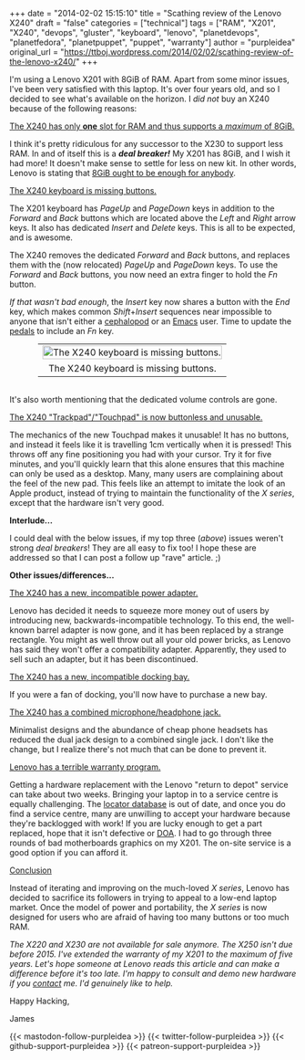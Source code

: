 +++
date = "2014-02-02 15:15:10"
title = "Scathing review of the Lenovo X240"
draft = "false"
categories = ["technical"]
tags = ["RAM", "X201", "X240", "devops", "gluster", "keyboard", "lenovo", "planetdevops", "planetfedora", "planetpuppet", "puppet", "warranty"]
author = "purpleidea"
original_url = "https://ttboj.wordpress.com/2014/02/02/scathing-review-of-the-lenovo-x240/"
+++

I'm using a Lenovo X201 with 8GiB of RAM. Apart from some minor issues, I've been very satisfied with this laptop. It's over four years old, and so I decided to see what's available on the horizon. I <em>did not</em> buy an X240 because of the following reasons:

<span style="text-decoration:underline;">The X240 has only <strong>one</strong> slot for RAM and thus supports a <em>maximum</em> of 8GiB.</span>

I think it's pretty ridiculous for any successor to the X230 to support less RAM. In and of itself this is a <strong><em>deal breaker!</em></strong> My X201 has 8GiB, and I wish it had more! It doesn't make sense to settle for less on new kit. In other words, Lenovo is stating that <a href="https://en.wikiquote.org/wiki/Bill_Gates">8GiB ought to be enough for anybody</a>.

<span style="text-decoration:underline;">The X240 keyboard is missing buttons.</span>

The X201 keyboard has <em>PageUp</em> and <em>PageDown</em> keys in addition to the <em>Forward</em> and <em>Back</em> buttons which are located above the <em>Left</em> and <em>Right</em> arrow keys. It also has dedicated <em>Insert</em> and <em>Delete</em> keys. This is all to be expected, and is awesome.

The X240 removes the dedicated <em>Forward</em> and <em>Back</em> buttons, and replaces them with the (now relocated) <em>PageUp</em> and <em>PageDown</em> keys. To use the <em>Forward</em> and <em>Back</em> buttons, you now need an extra finger to hold the <em>Fn</em> button.

<em>If that wasn't bad enough</em>, the <em>Insert</em> key now shares a button with the <em>End</em> key, which makes common <em>Shift</em>+<em>Insert</em> sequences near impossible to anyone that isn't either a <a href="https://en.wikipedia.org/wiki/Octopus">cephalopod</a> or an <a href="https://www.gnu.org/software/emacs/manual/html_node/emacs/Modifier-Keys.html">Emacs</a> user. Time to update the <a href="http://www.emacswiki.org/emacs/FootSwitches">pedals</a> to include an <em>Fn</em> key.

<table style="text-align:center; width:80%; margin:0 auto;"><tr><td><a href="x240-keyboard.jpg"><img class="size-full wp-image-742" src="x240-keyboard.jpg" alt="The X240 keyboard is missing buttons." width="100%" height="100%" /></a></td></tr><tr><td> The X240 keyboard is missing buttons.</td></tr></table></br />

It's also worth mentioning that the dedicated volume controls are gone.

<span style="text-decoration:underline;">The X240 "Trackpad"/"Touchpad" is now buttonless and unusable.</span>

The mechanics of the new Touchpad makes it unusable! It has no buttons, and instead it feels like it is travelling 1cm vertically when it is pressed! This throws off any fine positioning you had with your cursor. Try it for five minutes, and you'll quickly learn that this alone ensures that this machine can only be used as a desktop. Many, many users are complaining about the feel of the new pad. This feels like an attempt to imitate the look of an Apple product, instead of trying to maintain the functionality of the <em>X series</em>, except that the hardware isn't very good.

<strong>Interlude...</strong>

I could deal with the below issues, if my top three (<em>above</em>) issues weren't strong <em>deal breakers</em>! They are all easy to fix too! I hope these are addressed so that I can post a follow up "rave" article. ;)

<strong>Other issues/differences...</strong>

<span style="text-decoration:underline;">The X240 has a new, incompatible power adapter.</span>

Lenovo has decided it needs to squeeze more money out of users by introducing new, backwards-incompatible technology. To this end, the well-known barrel adapter is now gone, and it has been replaced by a strange rectangle. You might as well throw out all your old power bricks, as Lenovo has said they won't offer a compatibility adapter. Apparently, they used to sell such an adapter, but it has been discontinued.

<span style="text-decoration:underline;">The X240 has a new, incompatible docking bay.</span>

If you were a fan of docking, you'll now have to purchase a new bay.

<span style="text-decoration:underline;">The X240 has a combined microphone/headphone jack.</span>

Minimalist designs and the abundance of cheap phone headsets has reduced the dual jack design to a combined single jack. I don't like the change, but I realize there's not much that can be done to prevent it.

<span style="text-decoration:underline;">Lenovo has a terrible warranty program.</span>

Getting a hardware replacement with the Lenovo "return to depot" service can take about two weeks. Bringing your laptop in to a service centre is equally challenging. The <a href="http://bplocator.lenovo.com/">locator database</a> is out of date, and once you do find a service centre, many are unwilling to accept your hardware because they're backlogged with work! If you are lucky enough to get a part replaced, hope that it isn't defective or <a href="https://en.wikipedia.org/wiki/Dead_on_arrival">DOA</a>. I had to go through three rounds of bad motherboards graphics on my X201. The on-site service is a good option if you can afford it.

<span style="text-decoration:underline;">Conclusion</span>

Instead of iterating and improving on the much-loved <em>X series</em>, Lenovo has decided to sacrifice its followers in trying to appeal to a low-end laptop market. Once the model of power and portability, the <em>X series</em> is now designed for users who are afraid of having too many buttons or too much RAM.

<em>The X220 and X230 are not available for sale anymore. The X250 isn't due before 2015. I've extended the warranty of my X201 to the maximum of five years. Let's hope someone at Lenovo reads this article and can make a difference before it's too late. I'm happy to consult and demo new hardware if you <a title="contact" href="/contact/">contact</a> me. I'd genuinely like to help.</em>

Happy Hacking,

James

{{< mastodon-follow-purpleidea >}}
{{< twitter-follow-purpleidea >}}
{{< github-support-purpleidea >}}
{{< patreon-support-purpleidea >}}
